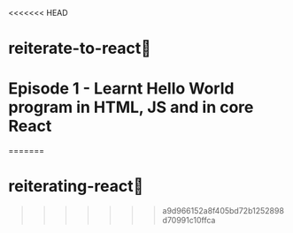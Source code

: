 <<<<<<< HEAD
# reiterate-to-react🚀
# Episode 1 - Learnt Hello World program in HTML, JS and in core React
=======
# reiterating-react🚀
>>>>>>> a9d966152a8f405bd72b1252898d70991c10ffca
